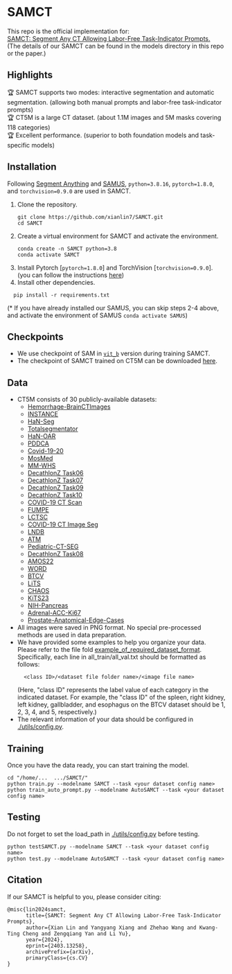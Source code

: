 # SAMCT
This repo is the official implementation for:\
[SAMCT: Segment Any CT Allowing Labor-Free Task-Indicator Prompts.](https://arxiv.org/pdf/2403.13258.pdf)\
(The details of our SAMCT can be found in the models directory in this repo or the paper.)

## Highlights
🏆 SAMCT supports two modes: interactive segmentation and automatic segmentation. (allowing both manual prompts and labor-free task-indicator prompts)\
🏆 CT5M is a large CT dataset. (about 1.1M images and 5M masks covering 118 categories)\
🏆 Excellent performance. (superior to both foundation models and task-specific models)

## Installation
Following [Segment Anything](https://github.com/facebookresearch/segment-anything) and [SAMUS](https://github.com/xianlin7/SAMUS), `python=3.8.16`, `pytorch=1.8.0`, and `torchvision=0.9.0` are used in SAMCT.

1. Clone the repository.
    ```
    git clone https://github.com/xianlin7/SAMCT.git
    cd SAMCT
    ```
2. Create a virtual environment for SAMCT and activate the environment.
    ```
    conda create -n SAMCT python=3.8
    conda activate SAMCT
    ```
3. Install Pytorch [`pytorch=1.8.0`] and TorchVision [`torchvision=0.9.0`].
   (you can follow the instructions [here](https://pytorch.org/get-started/locally/))
5. Install other dependencies.
  ```
    pip install -r requirements.txt
  ```
(* If you have already installed our SAMUS, you can skip steps 2-4 above, and activate the environment of SAMUS `conda activate SAMUS`)
## Checkpoints
- We use checkpoint of SAM in [`vit_b`](https://github.com/facebookresearch/segment-anything) version during training SAMCT.
- The checkpoint of SAMCT trained on CT5M can be downloaded [here](https://drive.google.com/file/d/13YlRjVlsWv4OrAdC349g5uC7vbW7ajXC/view?usp=sharing).

## Data
- CT5M consists of 30 publicly-available datasets:
    - [Hemorrhage-BrainCTImages](https://www.kaggle.com/datasets/vbookshelf/computed-tomography-ct-images)
    - [INSTANCE](https://instance.grand-challenge.org)
    - [HaN-Seg](https://han-seg2023.grand-challenge.org/)
    - [Totalsegmentator](https://zenodo.org/record/6802614#.ZGcjznZBy3B)
    - [HaN-OAR](https://structseg2019.grand-challenge.org/Dataset/)
    - [PDDCA](http://www.imagenglab.com/wiki/mediawiki/index.php?title=2015_MICCAI_Challenge)
    - [Covid-19-20](https://covid-segmentation.grand-challenge.org/COVID-19-20/)
    - [MosMed](https://www.kaggle.com/datasets/mathurinache/mosmeddata-chest-ct-scans-with-covid19)
    - [MM-WHS](http://www.sdspeople.fudan.edu.cn/zhuangxiahai/0/mmwhs/)
    - [DecathlonZ Task06](http://medicaldecathlon.com/)
    - [DecathlonZ Task07](http://medicaldecathlon.com/)
    - [DecathlonZ Task09](http://medicaldecathlon.com/)
    - [DecathlonZ Task10](http://medicaldecathlon.com/)
    - [COVID-19 CT Scan](https://www.kaggle.com/datasets/andrewmvd/covid19-ct-scans)
    - [FUMPE](https://www.kaggle.com/datasets/andrewmvd/pulmonary-embolism-in-ct-images)
    - [LCTSC](https://wiki.cancerimagingarchive.net/pages/viewpage.action?pageId=24284539#24284539e71bdc34fa4541fd9095ec534b094ed0)
    - [COVID-19 CT Image Seg](https://www.kaggle.com/competitions/covid-segmentation/data)
    - [LNDB](https://zenodo.org/record/7153205#.ZGYlGHZBy3C)
    - [ATM](https://atm22.grand-challenge.org/)
    - [Pediatric-CT-SEG](https://wiki.cancerimagingarchive.net/pages/viewpage.action?pageId=89096588#89096588dca4648279ca4dfc82b7c467d207a010)
    - [DecathlonZ Task08](http://medicaldecathlon.com/)
    - [AMOS22](https://amos22.grand-challenge.org/)
    - [WORD](https://github.com/hilab-git/word)
    - [BTCV](https://www.synapse.org/#!Synapse:syn3193805/wiki/217789)
    - [LiTS](https://competitions.codalab.org/competitions/17094)
    - [CHAOS](https://chaos.grand-challenge.org/)
    - [KiTS23](https://kits-challenge.org/kits23/)
    - [NIH-Pancreas](https://wiki.cancerimagingarchive.net/display/Public/Pancreas-CT)
    - [Adrenal-ACC-Ki67](https://wiki.cancerimagingarchive.net/pages/viewpage.action?pageId=93257945)
    - [Prostate-Anatomical-Edge-Cases](https://wiki.cancerimagingarchive.net/pages/viewpage.action?pageId=145753229#1457532299ba0f6d7166845d88ea4d96f32f0c097)
- All images were saved in PNG format. No special pre-processed methods are used in data preparation.
- We have provided some examples to help you organize your data. Please refer to the file fold [example_of_required_dataset_format](https://github.com/xianlin7/SAMCT/tree/main/example_of_required_dataset_format).\
  Specifically, each line in all_train/all_val.txt should be formatted as follows:
  ```
    <class ID>/<dataset file folder name>/<image file name>
  ```
  (Here, "class ID" represents the label value of each category in the indicated dataset. For example, the "class ID" of the spleen, right kidney, left kidney, gallbladder, and esophagus on the BTCV dataset should be 1, 2, 3, 4, and 5, respectively.)
- The relevant information of your data should be configured in [./utils/config.py](https://github.com/xianlin7/SAMCT/blob/main/utils/config.py).
## Training
Once you have the data ready, you can start training the model.
```
cd "/home/...  .../SAMCT/"
python train.py --modelname SAMCT --task <your dataset config name>
python train_auto_prompt.py --modelname AutoSAMCT --task <your dataset config name>
```
## Testing
Do not forget to set the load_path in [./utils/config.py](https://github.com/xianlin7/SAMCT/blob/main/utils/config.py) before testing.
```
python testSAMCT.py --modelname SAMCT --task <your dataset config name>
python test.py --modelname AutoSAMCT --task <your dataset config name>
```

## Citation
If our SAMCT is helpful to you, please consider citing:
```
@misc{lin2024samct,
      title={SAMCT: Segment Any CT Allowing Labor-Free Task-Indicator Prompts}, 
      author={Xian Lin and Yangyang Xiang and Zhehao Wang and Kwang-Ting Cheng and Zengqiang Yan and Li Yu},
      year={2024},
      eprint={2403.13258},
      archivePrefix={arXiv},
      primaryClass={cs.CV}
}
```
